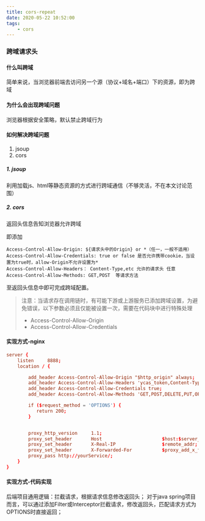 ```yaml
---
title: cors-repeat
date: 2020-05-22 10:52:00
tags:
    - cors
---
```



### 跨域请求头

#### 什么叫跨域
简单来说，当浏览器前端去访问另一个源（协议+域名+端口）下的资源，即为跨域

#### 为什么会出现跨域问题
浏览器根据安全策略，默认禁止跨域行为

#### 如何解决跨域问题
1. jsoup
2. cors 

##### 1. jsoup
利用加载js、html等静态资源的方式进行跨域通信（不够灵活，不在本文讨论范围）

##### 2. cors
返回头信息告知浏览器允许跨域

即添加
```properties
Access-Control-Allow-Origin: ${请求头中的Origin} or *（任一，一般不适用）
Access-Control-Allow-Credentials: true or false 是否允许携带cookie，当设置为true时，allow-Origin不允许设置为*
Access-Control-Allow-Headers： Content-Type,etc 允许的请求头 任意
Access-Control-Allow-Methods: GET,POST  等请求方法
```
至返回头信息中即可完成跨域配置。

>  注意：当请求存在调用链时，有可能下游或上游服务已添加跨域设置，为避免错误，以下参数必须且仅能被设置一次，需要在代码块中进行特殊处理
> * Access-Control-Allow-Origin
> * Access-Control-Allow-Credentials


#### 实现方式-nginx
```conf
server {
    listen     8888;
    location / {

        add_header Access-Control-Allow-Origin "$http_origin" always;
        add_header Access-Control-Allow-Headers 'ycas_token,Content-Type,X-Requested-WIth,Origin,Accept,Authorization,req_id,wx_code' always;
        add_header Access-Control-Allow-Credentials true;
        add_header Access-Control-Allow-Methods 'GET,POST,DELETE,PUT,OPTIONS' always;

        if ($request_method = 'OPTIONS') {
           return 200;
        }


        proxy_http_version     1.1;
        proxy_set_header       Host                      $host:$server_port;
        proxy_set_header       X-Real-IP                 $remote_addr;
        proxy_set_header       X-Forwarded-For           $proxy_add_x_forwarded_for;
        proxy_pass http://yourService/;
    }
}
```


#### 实现方式-代码实现
后端项目通用逻辑：拦截请求，根据请求信息修改返回头；
对于java spring项目而言，可以通过添加Filter或Interceptor拦截请求，修改返回头，匹配请求方式为OPTIONS时直接返回；